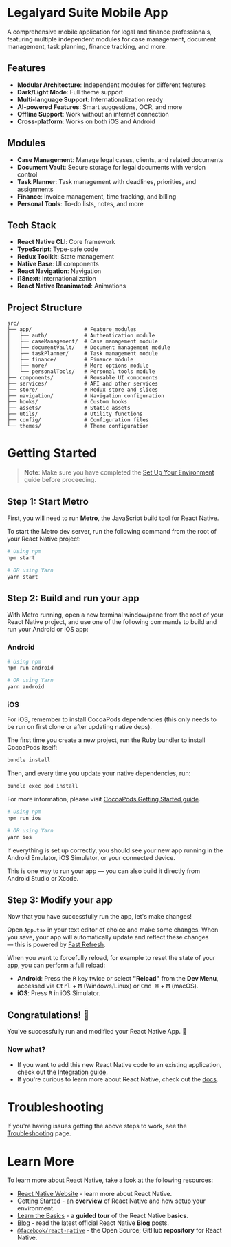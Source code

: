 # Legalyard Suite Mobile App

A comprehensive mobile application for legal and finance professionals, featuring multiple independent modules for case management, document management, task planning, finance tracking, and more.

## Features

- **Modular Architecture**: Independent modules for different features
- **Dark/Light Mode**: Full theme support
- **Multi-language Support**: Internationalization ready
- **AI-powered Features**: Smart suggestions, OCR, and more
- **Offline Support**: Work without an internet connection
- **Cross-platform**: Works on both iOS and Android

## Modules

- **Case Management**: Manage legal cases, clients, and related documents
- **Document Vault**: Secure storage for legal documents with version control
- **Task Planner**: Task management with deadlines, priorities, and assignments
- **Finance**: Invoice management, time tracking, and billing
- **Personal Tools**: To-do lists, notes, and more

## Tech Stack

- **React Native CLI**: Core framework
- **TypeScript**: Type-safe code
- **Redux Toolkit**: State management
- **Native Base**: UI components
- **React Navigation**: Navigation
- **i18next**: Internationalization
- **React Native Reanimated**: Animations

## Project Structure

```
src/
├── app/                 # Feature modules
│   ├── auth/            # Authentication module
│   ├── caseManagement/  # Case management module
│   ├── documentVault/   # Document management module
│   ├── taskPlanner/     # Task management module
│   ├── finance/         # Finance module
│   ├── more/            # More options module
│   └── personalTools/   # Personal tools module
├── components/          # Reusable UI components
├── services/            # API and other services
├── store/               # Redux store and slices
├── navigation/          # Navigation configuration
├── hooks/               # Custom hooks
├── assets/              # Static assets
├── utils/               # Utility functions
├── config/              # Configuration files
└── themes/              # Theme configuration
```

# Getting Started

> **Note**: Make sure you have completed the [Set Up Your Environment](https://reactnative.dev/docs/set-up-your-environment) guide before proceeding.

## Step 1: Start Metro

First, you will need to run **Metro**, the JavaScript build tool for React Native.

To start the Metro dev server, run the following command from the root of your React Native project:

```sh
# Using npm
npm start

# OR using Yarn
yarn start
```

## Step 2: Build and run your app

With Metro running, open a new terminal window/pane from the root of your React Native project, and use one of the following commands to build and run your Android or iOS app:

### Android

```sh
# Using npm
npm run android

# OR using Yarn
yarn android
```

### iOS

For iOS, remember to install CocoaPods dependencies (this only needs to be run on first clone or after updating native deps).

The first time you create a new project, run the Ruby bundler to install CocoaPods itself:

```sh
bundle install
```

Then, and every time you update your native dependencies, run:

```sh
bundle exec pod install
```

For more information, please visit [CocoaPods Getting Started guide](https://guides.cocoapods.org/using/getting-started.html).

```sh
# Using npm
npm run ios

# OR using Yarn
yarn ios
```

If everything is set up correctly, you should see your new app running in the Android Emulator, iOS Simulator, or your connected device.

This is one way to run your app — you can also build it directly from Android Studio or Xcode.

## Step 3: Modify your app

Now that you have successfully run the app, let's make changes!

Open `App.tsx` in your text editor of choice and make some changes. When you save, your app will automatically update and reflect these changes — this is powered by [Fast Refresh](https://reactnative.dev/docs/fast-refresh).

When you want to forcefully reload, for example to reset the state of your app, you can perform a full reload:

- **Android**: Press the <kbd>R</kbd> key twice or select **"Reload"** from the **Dev Menu**, accessed via <kbd>Ctrl</kbd> + <kbd>M</kbd> (Windows/Linux) or <kbd>Cmd ⌘</kbd> + <kbd>M</kbd> (macOS).
- **iOS**: Press <kbd>R</kbd> in iOS Simulator.

## Congratulations! :tada:

You've successfully run and modified your React Native App. :partying_face:

### Now what?

- If you want to add this new React Native code to an existing application, check out the [Integration guide](https://reactnative.dev/docs/integration-with-existing-apps).
- If you're curious to learn more about React Native, check out the [docs](https://reactnative.dev/docs/getting-started).

# Troubleshooting

If you're having issues getting the above steps to work, see the [Troubleshooting](https://reactnative.dev/docs/troubleshooting) page.

# Learn More

To learn more about React Native, take a look at the following resources:

- [React Native Website](https://reactnative.dev) - learn more about React Native.
- [Getting Started](https://reactnative.dev/docs/environment-setup) - an **overview** of React Native and how setup your environment.
- [Learn the Basics](https://reactnative.dev/docs/getting-started) - a **guided tour** of the React Native **basics**.
- [Blog](https://reactnative.dev/blog) - read the latest official React Native **Blog** posts.
- [`@facebook/react-native`](https://github.com/facebook/react-native) - the Open Source; GitHub **repository** for React Native.
